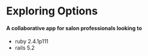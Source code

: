 # Exploring Options
####  A collaborative app for salon professionals looking to

* ruby 2.4.1p111
* rails 5.2
